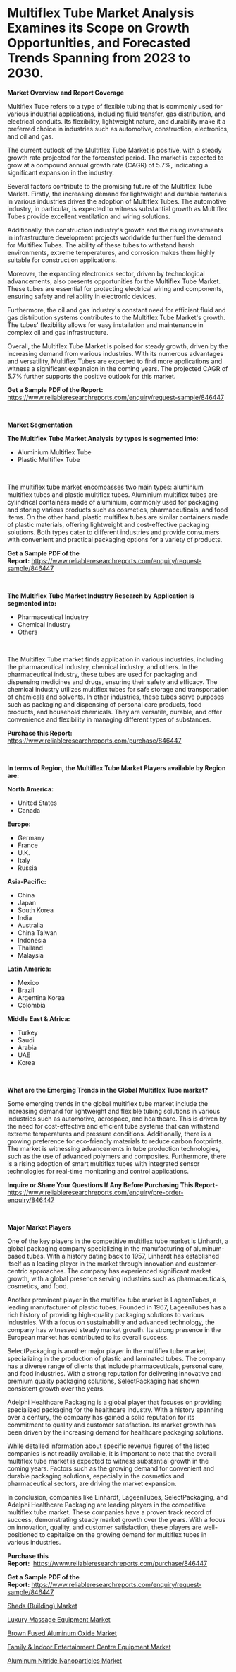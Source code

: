 <p><h1>Multiflex Tube Market Analysis Examines its Scope on Growth Opportunities, and Forecasted Trends Spanning from 2023 to 2030.</h1></p><p><strong>Market Overview and Report Coverage</strong></p>
<p><p>Multiflex Tube refers to a type of flexible tubing that is commonly used for various industrial applications, including fluid transfer, gas distribution, and electrical conduits. Its flexibility, lightweight nature, and durability make it a preferred choice in industries such as automotive, construction, electronics, and oil and gas.</p><p>The current outlook of the Multiflex Tube Market is positive, with a steady growth rate projected for the forecasted period. The market is expected to grow at a compound annual growth rate (CAGR) of 5.7%, indicating a significant expansion in the industry.</p><p>Several factors contribute to the promising future of the Multiflex Tube Market. Firstly, the increasing demand for lightweight and durable materials in various industries drives the adoption of Multiflex Tubes. The automotive industry, in particular, is expected to witness substantial growth as Multiflex Tubes provide excellent ventilation and wiring solutions.</p><p>Additionally, the construction industry's growth and the rising investments in infrastructure development projects worldwide further fuel the demand for Multiflex Tubes. The ability of these tubes to withstand harsh environments, extreme temperatures, and corrosion makes them highly suitable for construction applications.</p><p>Moreover, the expanding electronics sector, driven by technological advancements, also presents opportunities for the Multiflex Tube Market. These tubes are essential for protecting electrical wiring and components, ensuring safety and reliability in electronic devices.</p><p>Furthermore, the oil and gas industry's constant need for efficient fluid and gas distribution systems contributes to the Multiflex Tube Market's growth. The tubes' flexibility allows for easy installation and maintenance in complex oil and gas infrastructure.</p><p>Overall, the Multiflex Tube Market is poised for steady growth, driven by the increasing demand from various industries. With its numerous advantages and versatility, Multiflex Tubes are expected to find more applications and witness a significant expansion in the coming years. The projected CAGR of 5.7% further supports the positive outlook for this market.</p></p>
<p><strong>Get a Sample PDF of the Report:</strong> <a href="https://www.reliableresearchreports.com/enquiry/request-sample/846447">https://www.reliableresearchreports.com/enquiry/request-sample/846447</a></p>
<p>&nbsp;</p>
<p><strong>Market Segmentation</strong></p>
<p><strong>The Multiflex Tube Market Analysis by types is segmented into:</strong></p>
<p><ul><li>Aluminium Multiflex Tube</li><li>Plastic Multiflex Tube</li></ul></p>
<p>&nbsp;</p>
<p><p>The multiflex tube market encompasses two main types: aluminium multiflex tubes and plastic multiflex tubes. Aluminium multiflex tubes are cylindrical containers made of aluminium, commonly used for packaging and storing various products such as cosmetics, pharmaceuticals, and food items. On the other hand, plastic multiflex tubes are similar containers made of plastic materials, offering lightweight and cost-effective packaging solutions. Both types cater to different industries and provide consumers with convenient and practical packaging options for a variety of products.</p></p>
<p><strong>Get a Sample PDF of the Report:</strong>&nbsp;<a href="https://www.reliableresearchreports.com/enquiry/request-sample/846447">https://www.reliableresearchreports.com/enquiry/request-sample/846447</a></p>
<p>&nbsp;</p>
<p><strong>The Multiflex Tube Market Industry Research by Application is segmented into:</strong></p>
<p><ul><li>Pharmaceutical Industry</li><li>Chemical Industry</li><li>Others</li></ul></p>
<p>&nbsp;</p>
<p><p>The Multiflex Tube market finds application in various industries, including the pharmaceutical industry, chemical industry, and others. In the pharmaceutical industry, these tubes are used for packaging and dispensing medicines and drugs, ensuring their safety and efficacy. The chemical industry utilizes multiflex tubes for safe storage and transportation of chemicals and solvents. In other industries, these tubes serve purposes such as packaging and dispensing of personal care products, food products, and household chemicals. They are versatile, durable, and offer convenience and flexibility in managing different types of substances.</p></p>
<p><strong>Purchase this Report:</strong>&nbsp; <a href="https://www.reliableresearchreports.com/purchase/846447">https://www.reliableresearchreports.com/purchase/846447</a></p>
<p>&nbsp;</p>
<p><strong>In terms of Region, the Multiflex Tube Market Players available by Region are:</strong></p>
<p>
    <p> <strong> North America: </strong>
        <ul>
            <li>United States</li>
            <li>Canada</li>
        </ul>
        </p> 
    <p> <strong> Europe: </strong>
        <ul>
            <li>Germany</li>
            <li>France</li>
            <li>U.K.</li>
            <li>Italy</li>
            <li>Russia</li>
        </ul>
        </p> 
    <p> <strong> Asia-Pacific: </strong>
        <ul>
            <li>China</li>
            <li>Japan</li>
            <li>South Korea</li>
            <li>India</li>
            <li>Australia</li>
            <li>China Taiwan</li>
            <li>Indonesia</li>
            <li>Thailand</li>
            <li>Malaysia</li>
        </ul>
        </p> 
    <p> <strong> Latin America: </strong>
        <ul>
            <li>Mexico</li>
            <li>Brazil</li>
            <li>Argentina Korea</li>
            <li>Colombia</li>
        </ul>
        </p> 
    <p> <strong> Middle East & Africa: </strong>
        <ul>
            <li>Turkey</li>
            <li>Saudi</li>
            <li>Arabia</li>
            <li>UAE</li>
            <li>Korea</li>
        </ul>
    </p>
    </p>
<p>&nbsp;</p>
<p><strong>What are the Emerging Trends in the Global Multiflex Tube market?</strong></p>
<p><p>Some emerging trends in the global multiflex tube market include the increasing demand for lightweight and flexible tubing solutions in various industries such as automotive, aerospace, and healthcare. This is driven by the need for cost-effective and efficient tube systems that can withstand extreme temperatures and pressure conditions. Additionally, there is a growing preference for eco-friendly materials to reduce carbon footprints. The market is witnessing advancements in tube production technologies, such as the use of advanced polymers and composites. Furthermore, there is a rising adoption of smart multiflex tubes with integrated sensor technologies for real-time monitoring and control applications.</p></p>
<p><strong>Inquire or Share Your Questions If Any Before Purchasing This Report</strong>- <a href="https://www.reliableresearchreports.com/enquiry/pre-order-enquiry/846447">https://www.reliableresearchreports.com/enquiry/pre-order-enquiry/846447</a></p>
<p>&nbsp;</p>
<p><strong>Major Market Players</strong></p>
<p><p>One of the key players in the competitive multiflex tube market is Linhardt, a global packaging company specializing in the manufacturing of aluminum-based tubes. With a history dating back to 1957, Linhardt has established itself as a leading player in the market through innovation and customer-centric approaches. The company has experienced significant market growth, with a global presence serving industries such as pharmaceuticals, cosmetics, and food.</p><p>Another prominent player in the multiflex tube market is LageenTubes, a leading manufacturer of plastic tubes. Founded in 1967, LageenTubes has a rich history of providing high-quality packaging solutions to various industries. With a focus on sustainability and advanced technology, the company has witnessed steady market growth. Its strong presence in the European market has contributed to its overall success.</p><p>SelectPackaging is another major player in the multiflex tube market, specializing in the production of plastic and laminated tubes. The company has a diverse range of clients that include pharmaceuticals, personal care, and food industries. With a strong reputation for delivering innovative and premium quality packaging solutions, SelectPackaging has shown consistent growth over the years.</p><p>Adelphi Healthcare Packaging is a global player that focuses on providing specialized packaging for the healthcare industry. With a history spanning over a century, the company has gained a solid reputation for its commitment to quality and customer satisfaction. Its market growth has been driven by the increasing demand for healthcare packaging solutions.</p><p>While detailed information about specific revenue figures of the listed companies is not readily available, it is important to note that the overall multiflex tube market is expected to witness substantial growth in the coming years. Factors such as the growing demand for convenient and durable packaging solutions, especially in the cosmetics and pharmaceutical sectors, are driving the market expansion.</p><p>In conclusion, companies like Linhardt, LageenTubes, SelectPackaging, and Adelphi Healthcare Packaging are leading players in the competitive multiflex tube market. These companies have a proven track record of success, demonstrating steady market growth over the years. With a focus on innovation, quality, and customer satisfaction, these players are well-positioned to capitalize on the growing demand for multiflex tubes in various industries.</p></p>
<p><strong>Purchase this Report:</strong>&nbsp;&nbsp;<a href="https://www.reliableresearchreports.com/purchase/846447">https://www.reliableresearchreports.com/purchase/846447</a></p>
<p></p>
<p><strong>Get a Sample PDF of the Report:</strong>&nbsp;<a href="https://www.reliableresearchreports.com/enquiry/request-sample/846447">https://www.reliableresearchreports.com/enquiry/request-sample/846447</a></p>
<p><p><a href="https://medium.com/@bethelokon998/sheds-building-market-trends-and-market-analysis-forecasted-for-period-2023-2030-fcd26add9625">Sheds (Building) Market</a></p><p><a href="https://medium.com/@karleeprice2004/luxury-massage-equipment-market-competitive-analysis-market-trends-and-forecast-to-2030-f6e84d33750f">Luxury Massage Equipment Market</a></p><p><a href="https://github.com/JameTravis/Market-Research-Report-List-2/blob/main/brown-fused-aluminum-oxide-market.md">Brown Fused Aluminum Oxide Market</a></p><p><a href="https://medium.com/@paulmcglynn6456/analyzing-family-indoor-entertainment-centre-equipment-market-global-industry-perspective-and-866f67c54a18">Family & Indoor Entertainment Centre Equipment Market</a></p><p><a href="https://github.com/RichRobinson5/Market-Research-Report-List-2/blob/main/aluminum-nitride-nanoparticles-market.md">Aluminum Nitride Nanoparticles Market</a></p></p>